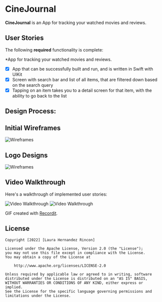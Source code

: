 # CineJournal

**CineJournal** is an App for tracking your watched movies and reviews.

## User Stories

The following **required** functionality is complete:

*App for tracking your watched movies and reviews.
* [x] App that can be successfully built and run, and is written in Swift with UIKit
* [x] Screen with search bar and list of all items, that are filtered down based on the search query
* [x] Tapping on an item takes you to a detail screen for that item, with the ability to go back to the list

## Design Process:
## Initial Wireframes
<img src='http://g.recordit.co/SMnPAHoPwh.gif' width='' alt='Wireframes' />

## Logo Designs
<img src='http://g.recordit.co/AJd6CLg0iQ.gif' width='' alt='Wireframes' />

## Video Walkthrough

Here's a walkthrough of implemented user stories:

<img src='http://g.recordit.co/EJCJMgp0Zv.gif' width='' alt='Video Walkthrough' />
<img src='http://g.recordit.co/RIRaPmKwax.gif' width='' alt='Video Walkthrough' />

GIF created with [Recordit](http://https://recordit.co/).

## License

    Copyright [2022] [Laura Hernandez Rincon]

    Licensed under the Apache License, Version 2.0 (the "License");
    you may not use this file except in compliance with the License.
    You may obtain a copy of the License at

        http://www.apache.org/licenses/LICENSE-2.0

    Unless required by applicable law or agreed to in writing, software
    distributed under the License is distributed on an "AS IS" BASIS,
    WITHOUT WARRANTIES OR CONDITIONS OF ANY KIND, either express or implied.
    See the License for the specific language governing permissions and
    limitations under the License.
